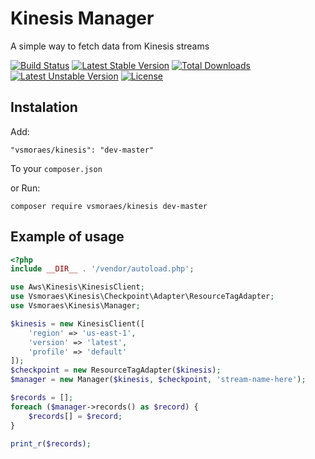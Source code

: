 # Kinesis Manager

A simple way to fetch data from Kinesis streams

[![Build Status](https://api.travis-ci.org/vsmoraes/kinesis.svg)](https://travis-ci.org/vsmoraes/kinesis) [![Latest Stable Version](https://poser.pugx.org/vsmoraes/kinesis/v/stable)](https://packagist.org/packages/vsmoraes/kinesis) [![Total Downloads](https://poser.pugx.org/vsmoraes/kinesis/downloads)](https://packagist.org/packages/vsmoraes/kinesis) [![Latest Unstable Version](https://poser.pugx.org/vsmoraes/kinesis/v/unstable)](https://packagist.org/packages/vsmoraes/kinesis) [![License](https://poser.pugx.org/vsmoraes/kinesis/license)](https://packagist.org/packages/vsmoraes/kinesis)

## Instalation
Add:
```
"vsmoraes/kinesis": "dev-master"
```
To your `composer.json`

or Run:
```
composer require vsmoraes/kinesis dev-master
```

## Example of usage
```php
<?php
include __DIR__ . '/vendor/autoload.php';

use Aws\Kinesis\KinesisClient;
use Vsmoraes\Kinesis\Checkpoint\Adapter\ResourceTagAdapter;
use Vsmoraes\Kinesis\Manager;

$kinesis = new KinesisClient([
    'region' => 'us-east-1',
    'version' => 'latest',
    'profile' => 'default'
]);
$checkpoint = new ResourceTagAdapter($kinesis);
$manager = new Manager($kinesis, $checkpoint, 'stream-name-here');

$records = [];
foreach ($manager->records() as $record) {
    $records[] = $record;
}

print_r($records);
```
